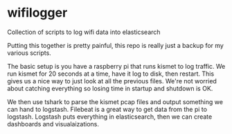 # wifilogger
Collection of scripts to log wifi data into elasticsearch

Putting this together is pretty painful, this repo is really just a backup
for my various scripts.

The basic setup is you have a raspberry pi that runs kismet to log traffic.
We run kismet for 20 seconds at a time, have it log to disk, then restart.
This gives us a nice way to just look at all the previous files. We're not
worried about catching everything so losing time in startup and shutdown is
OK.

We then use tshark to parse the kismet pcap files and output something we
can hand to logstash. Filebeat is a great way to get data from the pi to
logstash. Logstash puts everything in elasticsearch, then we can create
dashboards and visualaizations.
